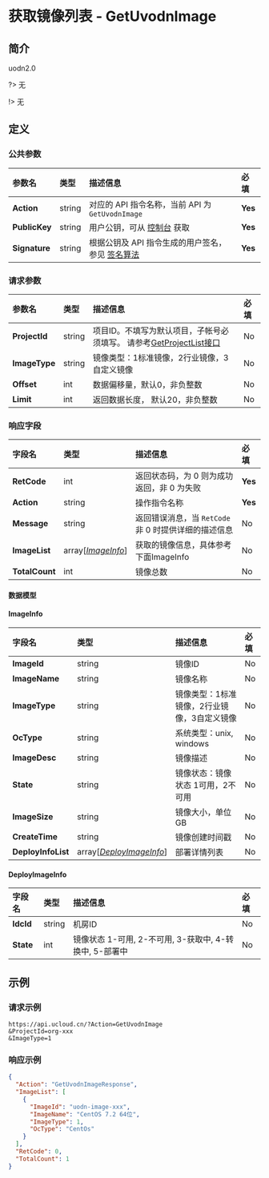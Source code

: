 # 获取镜像列表 - GetUvodnImage

## 简介

uodn2.0

?> 无

!> 无





## 定义

### 公共参数

| 参数名 | 类型 | 描述信息 | 必填 |
|:---|:---|:---|:---|
| **Action**     | string  | 对应的 API 指令名称，当前 API 为 `GetUvodnImage`                        | **Yes** |
| **PublicKey**  | string  | 用户公钥，可从 [控制台](https://console.ucloud.cn/uapi/apikey) 获取                                             | **Yes** |
| **Signature**  | string  | 根据公钥及 API 指令生成的用户签名，参见 [签名算法](api/summary/signature.md)  | **Yes** |

### 请求参数

| 参数名 | 类型 | 描述信息 | 必填 |
|:---|:---|:---|:---|
| **ProjectId** | string | 项目ID。不填写为默认项目，子帐号必须填写。 请参考[GetProjectList接口](api/summary/get_project_list) |No|
| **ImageType** | string | 镜像类型：1标准镜像，2行业镜像，3自定义镜像 |No|
| **Offset** | int | 数据偏移量，默认0，非负整数 |No|
| **Limit** | int | 返回数据长度， 默认20，非负整数 |No|

### 响应字段

| 字段名 | 类型 | 描述信息 | 必填 |
|:---|:---|:---|:---|
| **RetCode** | int | 返回状态码，为 0 则为成功返回，非 0 为失败 |**Yes**|
| **Action** | string | 操作指令名称 |**Yes**|
| **Message** | string | 返回错误消息，当 `RetCode` 非 0 时提供详细的描述信息 |No|
| **ImageList** | array[[*ImageInfo*](#ImageInfo)] | 获取的镜像信息，具体参考下面ImageInfo |No|
| **TotalCount** | int | 镜像总数 |No|

#### 数据模型


#### ImageInfo

| 字段名 | 类型 | 描述信息 | 必填 |
|:---|:---|:---|:---|
| **ImageId** | string | 镜像ID |No|
| **ImageName** | string | 镜像名称 |No|
| **ImageType** | string | 镜像类型：1标准镜像，2行业镜像，3自定义镜像 |No|
| **OcType** | string | 系统类型：unix, windows |No|
| **ImageDesc** | string | 镜像描述 |No|
| **State** | string | 镜像状态：镜像状态 1可用，2不可用 |No|
| **ImageSize** | string | 镜像大小，单位GB |No|
| **CreateTime** | string | 镜像创建时间戳 |No|
| **DeployInfoList** | array[[*DeployImageInfo*](#DeployImageInfo)] | 部署详情列表 |No|

#### DeployImageInfo

| 字段名 | 类型 | 描述信息 | 必填 |
|:---|:---|:---|:---|
| **IdcId** | string | 机房ID |No|
| **State** | int | 镜像状态 1-可用, 2-不可用, 3-获取中, 4-转换中, 5-部署中 |No|

## 示例

### 请求示例
    
```
https://api.ucloud.cn/?Action=GetUvodnImage
&ProjectId=org-xxx
&ImageType=1
```

### 响应示例
    
```json
{
  "Action": "GetUvodnImageResponse",
  "ImageList": [
    {
      "ImageId": "uodn-image-xxx",
      "ImageName": "CentOS 7.2 64位",
      "ImageType": 1,
      "OcType": "CentOs"
    }
  ],
  "RetCode": 0,
  "TotalCount": 1
}
```





